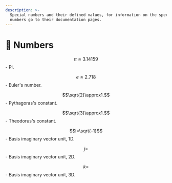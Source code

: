 ```yaml
---
description: >-
  Special numbers and their defined values, for information on the special
  numbers go to their documentation pages.
---
```


# 🔢 Numbers

$$\pi\approx3.14159$$ - Pi.

$$e\approx2.718$$ - Euler's number.

$$\sqrt{2}\approx1.$$ - Pythagoras's constant.

$$\sqrt{3}\approx1.$$ - Theodorus's constant.

$$i=\sqrt{-1}$$ - Basis imaginary vector unit, 1D.

$$j=$$ - Basis imaginary vector unit, 2D.

$$k=$$ - Basis imaginary vector unit, 3D.
